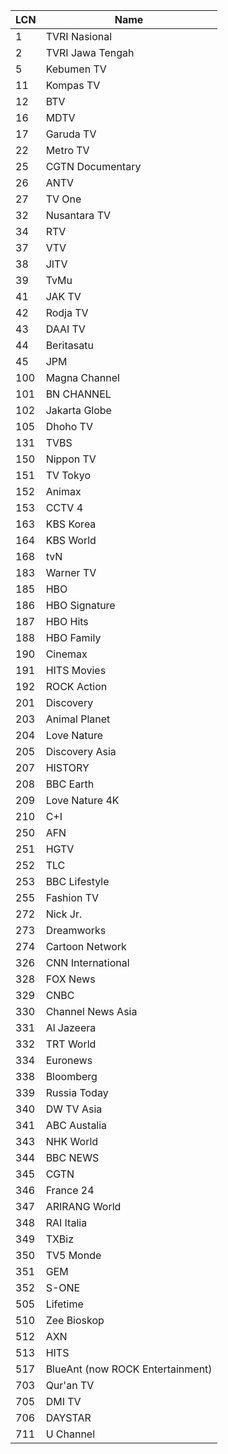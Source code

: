 LCN | Name
-- | --
1 | TVRI Nasional
2 | TVRI Jawa Tengah
5 | Kebumen TV
11 | Kompas TV
12 | BTV
16 | MDTV
17 | Garuda TV
22 | Metro TV
25 | CGTN Documentary
26 | ANTV
27 | TV One
32 | Nusantara TV
34 | RTV
37 | VTV
38 | JITV
39 | TvMu
41 | JAK TV
42 | Rodja TV
43 | DAAI TV
44 | Beritasatu
45 | JPM
100 | Magna Channel
101 | BN CHANNEL
102 | Jakarta Globe
105 | Dhoho TV
131 | TVBS
150 | Nippon TV
151 | TV Tokyo
152 | Animax
153 | CCTV 4
163 | KBS Korea
164 | KBS World
168 | tvN
183 | Warner TV
185 | HBO
186 | HBO Signature
187 | HBO Hits
188 | HBO Family
190 | Cinemax
191 | HITS Movies
192 | ROCK Action
201 | Discovery
203 | Animal Planet
204 | Love Nature
205 | Discovery Asia
207 | HISTORY
208 | BBC Earth
209 | Love Nature 4K
210 | C+I
250 | AFN
251 | HGTV
252 | TLC
253 | BBC Lifestyle
255 | Fashion TV
272 | Nick Jr.
273 | Dreamworks
274 | Cartoon Network
326 | CNN International
328 | FOX News
329 | CNBC
330 | Channel News Asia
331 | Al Jazeera
332 | TRT World
334 | Euronews
338 | Bloomberg
339 | Russia Today
340 | DW TV Asia
341 | ABC Austalia
343 | NHK World
344 | BBC NEWS
345 | CGTN
346 | France 24
347 | ARIRANG World
348 | RAI Italia
349 | TXBiz
350 | TV5 Monde
351 | GEM
352 | S-ONE
505 | Lifetime
510 | Zee Bioskop
512 | AXN
513 | HITS
517 | BlueAnt (now ROCK Entertainment)
703 | Qur'an TV
705 | DMI TV
706 | DAYSTAR
711 | U Channel
